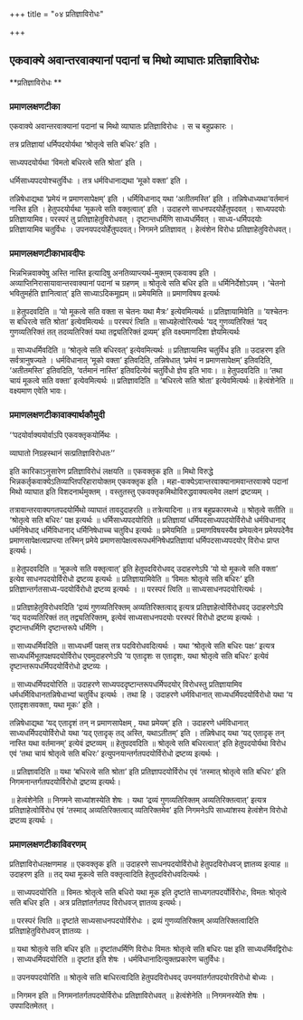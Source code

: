 +++
title = "०४ प्रतिज्ञाविरोधः"

+++


## एकवाक्ये अवान्तरवाक्यानां पदानां च मिथो व्याघातः प्रतिज्ञाविरोधः

**प्रतिज्ञाविरोधः **

### **प्रमाणलक्षणटीका**

एकवाक्ये अवान्तरवाक्यानां पदानां च मिथो व्याघातः प्रतिज्ञाविरोधः । स च बहुप्रकारः ।

तत्र प्रतिज्ञायां धर्मिपदयोर्यथा ‘श्रोतृत्वे सति बधिरः’ इति ।

साध्यपदयोर्यथा ‘विमतो बधिरत्वे सति श्रोता’ इति ।

धर्मिसाध्यपदयोश्चतुर्विधः । तत्र धर्मविधानाद्यथा ‘मूको वक्ता’ इति ।

तन्निषेधाद्यथा ‘प्रमेयं न प्रमाणसापेक्षम्’ इति । धर्मिविधानाद् यथा
‘अतीतमस्ति’ इति । तन्निषेधाध्यथा‘वर्तमानं नास्ति इति । हेतुपदयोर्यथा ‘मूकत्वे सति वक्तृत्वात्’ इति । उदाहरणे साधनपदयोर्हेतुपदवत् । साध्यपदयोः प्रतिज्ञायामिव। परस्परं तु प्रतिज्ञाहेतुविरोधवत् । दृष्टान्तधर्मिणि साध्यधर्मिवत् । साध्य-धर्मिपदयोः प्रतिज्ञायामिव चतुर्विधः । उपनयपदयोर्हेतुपदवत्। निगमने प्रतिज्ञावत् । हेत्वंशेन विरोधः प्रतिज्ञाहेतुविरोधवत्।

### **प्रमाणलक्षणटीकाभावदीपः**

भिन्नभिन्नवाक्येषु अस्ति नास्ति इत्यादिषु अनतिव्याप्त्यर्थ-मुक्तम् एकवाक्य इति । अव्याप्तिनिरासायावान्तरवाक्यानां पदानां च ग्रहणम् ॥ श्रोतृत्वे सति बधिर इति ॥ धर्मिनिर्देशोऽयम् । ‘चेतनो भवितुमर्हति ज्ञानित्वात्’ इति साध्याऽदिकमूह्यम् ॥ प्रमेयमिति ॥ प्रमाणविषय इत्यर्थः

॥ हेतुपदवदिति ॥ ‘यो मूकत्वे सति वक्ता स चेतनः यथा मैत्रः’ इत्येवमित्यर्थः ॥ प्रतिज्ञायामिवेति ॥ ‘यश्चेतनः स बधिरत्वे सति श्रोता’ इत्येवमित्यर्थः ॥ परस्परं त्विति ॥ साध्यहेत्वोरित्यर्थः ‘यद् गुणव्यतिरिक्तं ‘यद् गुणव्यतिरिक्तं तत् तदव्यतिरिक्तं यथा तद्व्यतिरिक्तं द्रव्यम्’ इति वक्ष्यमाणदिशा ज्ञेयमित्यर्थः

॥ साध्यधर्मिवदिति ॥ ‘श्रोतृत्वे सति बधिरवत्’ इत्येवमित्यर्थः ॥ प्रतिज्ञायामिव चतुर्विध इति ॥ उदाहरण इति सर्वत्रानुषज्यते । धर्मविधानात् ‘मूको वक्ता’ इतिवदिति, तन्निषेधात् ‘प्रमेयं न प्रमाणसापेक्षम्’ इतिवदिति, ‘अतीतमस्ति’ इतिवदिति, ‘वर्तमानं नास्ति’ इतिवदित्येवं चतुर्विधो ज्ञेय इति भावः। ॥ हेतुपदवदिति ॥ ‘तथा चायं मूकत्वे सति वक्ता’ इत्येवमित्यर्थः ॥ प्रतिज्ञावदिति ॥ ‘बधिरत्वे सति श्रोता’ इत्येवमित्यर्थः ॥ हेत्वंशेनेति ॥ वक्ष्यमाण एवेति भावः।

### **प्रमाणलक्षणटीकावाक्यार्थकौमुदी**

‘‘पदयोर्वाक्ययोर्वाऽपि एकवक्तृकयोर्मिथः ।

व्याघातो निग्रहस्थानं सत्प्रतिज्ञाविरोधतः’’

इति कारिकाऽनुसारेण प्रतिज्ञाविरोधं लक्षयति ॥ एकवक्तृक इति ॥ मिथो विरुद्धे भिन्नकर्तृकवाक्येऽतिव्याप्तिपरिहारायोक्तम् एकवक्तृक इति । महा-वाक्येऽवान्तरवाक्यानामवान्तरवाक्ये पदानां मिथो व्याघात इति विशदनार्थमुक्तम् । वस्तुतस्तु एकवक्तृकमिथोविरुद्धवाक्यत्वमेव लक्षणं द्रष्टव्यम् ।

तत्रावान्तरवाक्यगतपदयोर्मिथो व्याघातं तावदुदाहरति ॥ तत्रेत्यादिना ॥ तत्र बहुप्रकारमध्ये ॥ श्रोतृत्वे सतीति ॥ ‘श्रोतृत्वे सति बधिरः’ पक्ष इत्यर्थः ॥ धर्मिसाध्यपदयोरिति ॥ प्रतिज्ञायां धर्मिपदसाध्यपदयोर्विरोधो धर्मविधानाद् धर्मनिषेधाद् धर्मिविधानाद् धर्मिनिषेधाच्च चतुविध इत्यर्थः ॥ प्रमेयमिति ॥ प्रमाणविषयस्यैव प्रमेयत्वेन प्रमेयपदेनैव प्रमाणसापेक्षत्वप्राप्त्या तस्मिन् प्रमेये प्रमाणसापेक्षत्वरूपधर्मनिषेधप्रतिज्ञायां धर्मिपदसाध्यपदयोर् विरोधः
प्राप्त इत्यर्थः।

॥ हेतुपदवदिति ॥ ‘मूकत्वे सति वक्तृत्वात्’ इति हेतुपदविरोधवद् उदाहरणेऽपि ‘यो यो मूकत्वे सति वक्ता’ इत्येव साधनपदयोर्विरोधो द्रष्टव्य इत्यर्थः ॥ प्रतिज्ञायामिवेति ॥ ‘विमतः श्रोतृत्वे सति बधिरः’ इति प्रतिज्ञान्तर्गतसाध्य-पदयोर्विरोधो द्रष्टव्य इत्यर्थः । ॥ परस्परं त्विति ॥ साध्यसाधनपदयोरित्यर्थः ।

॥ प्रतिज्ञाहेतुविरोधवदिति ‘द्रव्यं गुणव्यतिरिक्तम् अव्यतिरिक्तत्वाद् इत्यत्र प्रतिज्ञाहेत्वोर्विरोधवद् उदाहरणेऽपि ‘यद् यदव्यतिरिक्तं तत् तद्व्यतिरिक्तम्, इत्येवं साध्यसाधनपदयोः परस्परं विरोधो द्रष्टव्य इत्यर्थः । दृष्टान्तधर्मिणि दृष्टान्तरूपे धर्मिणि ।

॥ साध्यधर्मिवदिति ॥ साध्यधर्मी पक्षस् तत्र पदविरोधवदित्यर्थः । यथा ‘श्रोतृत्वे सति बधिरः पक्षः’ इत्यत्र साध्यधर्मिभूतपक्षपदयोर्विरोध एवमुदाहरणेऽपि ‘य एतादृशः स एतादृशः, यथा श्रोतृत्वे सति बधिरः’ इत्येवं दृष्टान्तरूपधर्मिपदयोर्विरोधो द्रष्टव्यः ।

॥ साध्यधर्मिपदयोरिति ॥ उदाहरणे साध्यपददृष्टान्तरूपधर्मिपदयोर् विरोधस्तु प्रतिज्ञायामिव धर्मधर्मिविधानतन्निषेधाभ्यां चतुर्विध इत्यर्थः । तथा हि । उदाहरणे धर्मविधानात् साध्यधर्मिपदयोर्विरोधो यथा ‘य एतादृशःसवक्ता, यथा मूकः’ इति ।

तन्निषेधाद्यथा ‘यद् एतादृशं तन् न प्रमाणसापेक्षम् , यथा प्रमेयम्’ इति । उदाहरणे धर्मविधानात् साध्यधर्मिपदयोर्विरोधो यथा ‘यद् एतादृक् तद् अस्ति, यथाऽतीतम्’ इति । तन्निषेधाद् यथा ‘यद् एतादृक् तन् नास्ति यथा वर्तमानम्’ इत्येवं द्रष्टव्यम् ॥ हेतुपदवदिति ॥ श्रोतृत्वे सति बधिरत्वात्’ इति हेतुपदयोर्यथा विरोध एवं ‘तथा चायं श्रोतृत्वे सति बधिरः’ इत्युपनयान्तर्गतपदयोर्विरोधो द्रष्टव्य इत्यर्थः ।

॥ प्रतिज्ञावदिति ॥ यथा ‘बधिरत्वे सति श्रोता’ इति प्रतिज्ञापदयोर्विरोध एवं ‘तस्मात् श्रोतृत्वे सति बधिरः’ इति निगमनान्तर्गतपदयोर्विरोधो द्रष्टव्य इत्यर्थः।

॥ हेत्वंशेनेति ॥ निगमने साध्यांशस्येति शेषः । यथा ‘द्रव्यं गुणव्यतिरिक्तम् अव्यतिरिक्तत्वात्’ इत्यत्र प्रतिज्ञाहेत्वोर्विरोध एवं ‘तस्माद् अव्यतिरिक्तत्वाद् व्यतिरिक्तमेव’ इति निगमनेऽपि साध्यांशस्य हेत्वंशेन विरोधो द्रष्टव्य इत्यर्थः ।

### **प्रमाणलक्षणटीकाविवरणम्**

प्रतिज्ञाविरोधलक्षणमाह ॥ एकवक्तृक इति ॥ उदाहरणे साधनपदयोर्विरोधो हेतुपदविरोधवज् ज्ञातव्य इत्याह ॥ उदाहरण इति ॥ तद् यथा मूकत्वे सति वक्तृत्वादिति हेतुपदविरोधवदित्यर्थः ।

॥ साध्यपदयोरिति ॥ विमतः श्रोतृत्वे सति बधिरो यथा मूक इति दृष्टांते साध्यगतपदर्योर्विरोधः, विमतः श्रोतृत्वे सति बधिर इति । अत्र प्रतिज्ञांतर्गतपद विरोधवज् ज्ञातव्य इत्यर्थः।

॥ परस्परं त्विति ॥ दृष्टांते साध्यसाधनपदयोर्विरोधः । द्रव्यं गुणव्यतिरिक्तम् अव्यतिरिक्तत्वादिति प्रतिज्ञाहेतुविरोधवज् ज्ञातव्यः ।

॥ यथा श्रोतृत्वे सति बधिर इति ॥ दृष्टांतधर्मिणि विरोधः विमतः श्रोतृत्वे सति बधिरः पक्ष इति साध्यधर्मिवद्विरोधः । साध्यधर्मिपदयोरिति ॥ दृष्टांत इति शेषः । धर्मविधानादित्युक्तप्रकारेण चतुर्विधः।

॥ उपनयपदयोरिति ॥ श्रोतृत्वे सति बाधिरत्वादिति हेतुपदविरोधवद् उपनयांतर्गतपदयोरविरोधो बोध्यः ।

॥ निगमन इति ॥ निगमनांतर्गतपदयोर्विरोधः प्रतिज्ञाविरोधवत् ॥ हेत्वंशेनेति ॥ निगमनस्येति शेषः । उपपादितमेतत् ।

